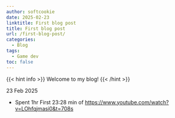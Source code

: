 ```yaml
---
author: softcookie
date: 2025-02-23
linktitle: First blog post
title: First blog post
url: /first-blog-post/
categories:
  - Blog
tags:
  - Game dev
toc: false
---
```


{{< hint info >}}
Welcome to my blog!
{{< /hint >}}

<!--more-->

23 Feb 2025
- Spent 1hr First 23:28 min of https://www.youtube.com/watch?v=LOhfqjmasi0&t=708s
